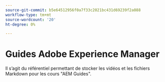 ```yaml
---
source-git-commit: b5e64512956f0a7f33c2021bc431d69239f2a088
workflow-type: tm+mt
source-wordcount: '20'
ht-degree: 0%

---
```

# Guides Adobe Experience Manager

Il s’agit du référentiel permettant de stocker les vidéos et les fichiers Markdown pour les cours &quot;AEM Guides&quot;.
